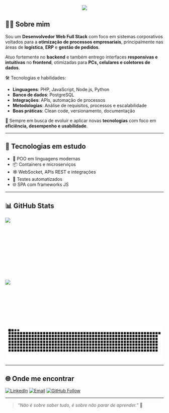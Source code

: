 <div align="center">
  <img src="https://capsule-render.vercel.app/api?type=waving&color=002046&height=230&section=header&text=Gilmar+Santana+Lins&fontSize=35&fontColor=ffffff&animation=twinkling&fontAlignY=35"/>
</div>

## 👨‍💻 Sobre mim

Sou um **Desenvolvedor Web Full Stack** com foco em sistemas corporativos voltados para a **otimização de processos empresariais**, principalmente nas áreas de **logística**, **ERP** e **gestão de pedidos**.

Atuo fortemente no **backend** e também entrego interfaces **responsivas e intuitivas** no **frontend**, otimizadas para **PCs, celulares e coletores de dados**.

🛠️ Tecnologias e habilidades:
- **Linguagens**: PHP, JavaScript, Node.js, Python
- **Banco de dados**: PostgreSQL
- **Integrações**: APIs, automação de processos
- **Metodologias**: Análise de requisitos, processos e escalabilidade
- **Boas práticas**: Clean code, versionamento, documentação

🎯 Sempre em busca de evoluir e aplicar novas **tecnologias** com foco em **eficiência, desempenho e usabilidade**.

---

## 🚀 Tecnologias em estudo

- 🧠 POO em linguagens modernas
- 📦 Containers e microserviços
- 🕸️ WebSocket, APIs REST e integrações
- 🧪 Testes automatizados
- 🌐 SPA com frameworks JS

---

## 📊 GitHub Stats

<div align="center" style="display:flex; flex-direction: column;">
  <img height="180em" src="https://github-readme-stats.vercel.app/api?username=gilmarSantana&show_icons=true&theme=radical&include_all_commits=true&count_private=true"/>
  <br />
  <img height="130em" src="https://github-readme-stats.vercel.app/api/top-langs/?username=gilmarSantana&layout=compact&langs_count=8&theme=radical"/>
  <br />
  <img src="https://github.com/gilmarSantana/gilmarSantana/blob/output/github-contribution-grid-snake.svg" width="100%"/>
</div>

---

## 🌐 Onde me encontrar

[![LinkedIn](https://img.shields.io/badge/LinkedIn-Gilmar%20Santana%20Lins-blue?style=for-the-badge&logo=linkedin&logoColor=white)](https://www.linkedin.com/in/gilmar-santana-lins-53b390126)
[![Email](https://img.shields.io/badge/Gmail-gilmar.livecont@gmail.com-D14836?style=for-the-badge&logo=gmail&logoColor=white)](mailto:gilmar.livecont@gmail.com)
[![GitHub Follow](https://img.shields.io/github/followers/gilmarSantana?label=Seguir&style=social)](https://github.com/gilmarSantana)

---

> _“Não é sobre saber tudo, é sobre não parar de aprender.”_ 🚀  
